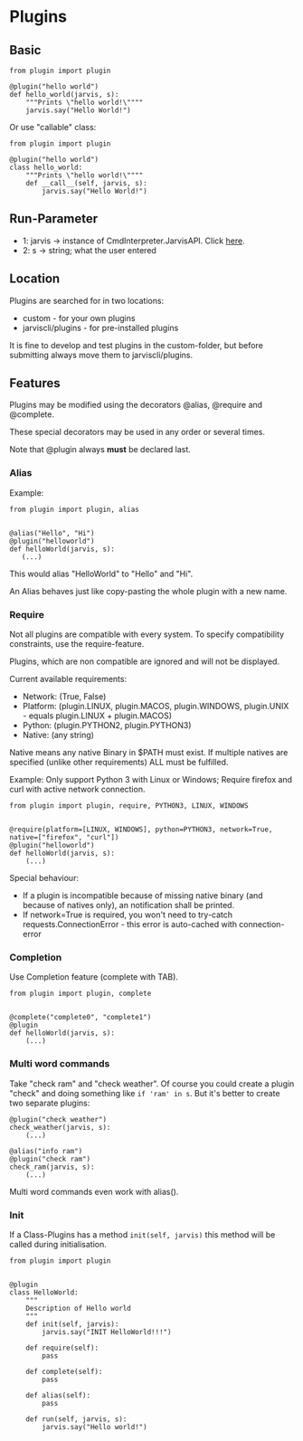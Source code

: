 # Plugins

## Basic
```
from plugin import plugin

@plugin("hello world")
def hello_world(jarvis, s):
    """Prints \"hello world!\""""
    jarvis.say("Hello World!")
```

Or use "callable" class:


```
from plugin import plugin

@plugin("hello world")
class hello_world:
    """Prints \"hello world!\""""
    def __call__(self, jarvis, s):
        jarvis.say("Hello World!")
```


## Run-Parameter

* 1: jarvis -> instance of CmdInterpreter.JarvisAPI. Click [here](API.md).
* 2: s -> string; what the user entered

## Location

Plugins are searched for in two locations:

* custom - for your own plugins
* jarviscli/plugins - for pre-installed plugins

It is fine to develop and test plugins in the custom-folder, but before submitting always move them to jarviscli/plugins.


## Features

Plugins may be modified using the decorators @alias, @require and @complete.

These special decorators may be used in any order or several times.

Note that @plugin always **must** be declared last.


### Alias

Example:

```
from plugin import plugin, alias


@alias("Hello", "Hi")
@plugin("helloworld")
def helloWorld(jarvis, s):
   (...)
```

This would alias "HelloWorld" to "Hello" and "Hi".

An Alias behaves just like copy-pasting the whole plugin with a new name.

### Require

Not all plugins are compatible with every system. To specify compatibility constraints, use the require-feature.

Plugins, which are non compatible are ignored and will not be displayed.

Current available requirements:

* Network: (True, False)
* Platform: (plugin.LINUX, plugin.MACOS, plugin.WINDOWS, plugin.UNIX - equals plugin.LINUX + plugin.MACOS)
* Python: (plugin.PYTHON2, plugin.PYTHON3)
* Native: (any string)

Native means any native Binary in $PATH must exist. If multiple natives are specified (unlike other requirements) ALL must be fulfilled.

Example: Only support Python 3 with Linux or Windows; Require firefox and curl with active network connection.


```
from plugin import plugin, require, PYTHON3, LINUX, WINDOWS


@require(platform=[LINUX, WINDOWS], python=PYTHON3, network=True, native=["firefox", "curl"])
@plugin("helloworld")
def helloWorld(jarvis, s):
    (...)
```

Special behaviour:

* If a plugin is incompatible because of missing native binary (and because of natives only), an notification shall be printed.
* If network=True is required, you won't need to try-catch requests.ConnectionError - this error is auto-cached with connection-error


### Completion

Use Completion feature (complete with TAB).

```
from plugin import plugin, complete


@complete("complete0", "complete1")
@plugin
def helloWorld(jarvis, s):
    (...)
```


### Multi word commands

Take "check ram" and "check weather". Of course you could create a plugin "check" and doing something like ``if 'ram' in s``. But it's better to create two separate plugins:

```
@plugin("check weather")
check_weather(jarvis, s):
    (...)

@alias("info ram")
@plugin("check ram")
check_ram(jarvis, s):
    (...)
```

Multi word commands even work with alias().


### Init

If a Class-Plugins has a method ``init(self, jarvis)`` this method will be called during initialisation.

```
from plugin import plugin


@plugin
class HelloWorld:
    """
    Description of Hello world
    """
    def init(self, jarvis):
        jarvis.say("INIT HelloWorld!!!")

    def require(self):
        pass

    def complete(self):
        pass

    def alias(self):
        pass

    def run(self, jarvis, s):
        jarvis.say("Hello world!")
```

##
